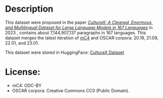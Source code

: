 # Description

This dataset were proposed in the paper [*CulturaX: A Cleaned, Enormous, and Multilingual Dataset for Large Language Models in 167 Languages*](https://arxiv.org/pdf/2309.09400) in 2023 , contains about 7,144,907,137 paragraphs in 167 languages. This dataset merges the latest iteration of [mC4](https://arxiv.org/pdf/2010.11934) and OSCAR corpora: 20.19, 21.09, 22.01, and 23.01.

This dataset were stored in HuggingFace: [CulturaX Dataset](https://huggingface.co/datasets/uonlp/CulturaX)
# License: 
- mC4: ODC-BY
- OSCAR corpora: Creative Commons CC0 (Public Domain).
